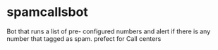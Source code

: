 # spamcallsbot
Bot that runs a list of pre- configured numbers and alert if there is any number that tagged as spam. prefect for Call centers 
